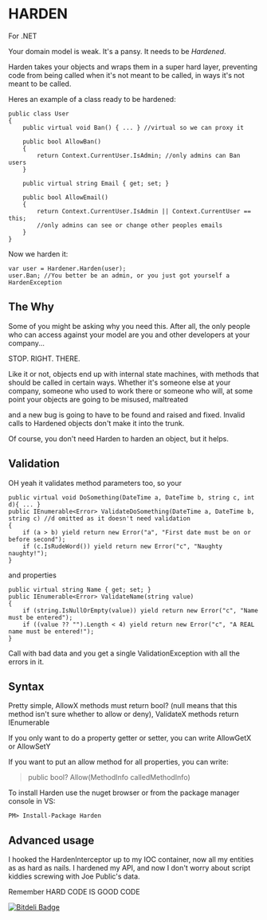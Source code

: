 HARDEN
======

For .NET

Your domain model is weak. It's a pansy. It needs to be *Hardened*.

Harden takes your objects and wraps them in a super hard layer, preventing code from being called when it's not meant to be called, in ways it's not meant to be called.

Heres an example of a class ready to be hardened:

    public class User
    {
        public virtual void Ban() { ... } //virtual so we can proxy it

        public bool AllowBan()
        {
            return Context.CurrentUser.IsAdmin; //only admins can Ban users
        }
        
        public virtual string Email { get; set; }

        public bool AllowEmail()
        {
            return Context.CurrentUser.IsAdmin || Context.CurrentUser == this;
            //only admins can see or change other peoples emails
        }                
    }

Now we harden it:

    var user = Hardener.Harden(user);
    user.Ban; //You better be an admin, or you just got yourself a HardenException


The Why
-------

Some of you might be asking why you need this. After all, the only people who can access against your model are you and other developers at your company...

STOP. RIGHT. THERE.

Like it or not, objects end up with internal state machines, with methods that should be called in certain ways.
Whether it's someone else at your company, someone who used to work there or someone who will, at some point your objects are going to be misused, maltreated 

and a new bug is going to have to be found and raised and fixed. Invalid calls to Hardened objects don't make it into the trunk.

Of course, you don't need Harden to harden an object, but it helps.


Validation
----------

OH yeah it validates method parameters too, so your

    public virtual void DoSomething(DateTime a, DateTime b, string c, int d){ ... }
    public IEnumerable<Error> ValidateDoSomething(DateTime a, DateTime b, string c) //d omitted as it doesn't need validation
    {
        if (a > b) yield return new Error("a", "First date must be on or before second");
        if (c.IsRudeWord()) yield return new Error("c", "Naughty naughty!");
    }


and properties

    public virtual string Name { get; set; }
    public IEnumerable<Error> ValidateName(string value)
    {
        if (string.IsNullOrEmpty(value)) yield return new Error("c", "Name must be entered");
        if ((value ?? "").Length < 4) yield return new Error("c", "A REAL name must be entered!");      
    }

Call with bad data and you get a single ValidationException with all the errors in it.

Syntax
------

Pretty simple, AllowX methods must return bool? (null means that this method isn't sure whether to allow or deny), ValidateX methods return IEnumerable<Error>

If you only want to do a property getter or setter, you can write AllowGetX or AllowSetY

If you want to put an allow method for all properties, you can write:

> public bool? Allow(MethodInfo calledMethodInfo)



To install Harden use the nuget browser or from the package manager console in VS:    
    
    PM> Install-Package Harden
    
Advanced usage
--------------

I hooked the HardenInterceptor up to my IOC container, now all my entities as as hard as nails. I hardened my API, and now I don't worry about script kiddies screwing with Joe Public's data.
    
Remember HARD CODE IS GOOD CODE
    


[![Bitdeli Badge](https://d2weczhvl823v0.cloudfront.net/mcintyre321/harden/trend.png)](https://bitdeli.com/free "Bitdeli Badge")

